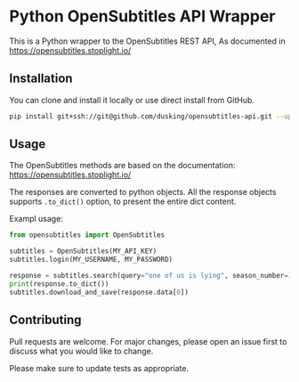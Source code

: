 # Python OpenSubtitles API Wrapper

This is a Python wrapper to the OpenSubtitles REST API,
As documented in https://opensubtitles.stoplight.io/

## Installation

You can clone and install it locally or use direct install from GitHub.

```bash
pip install git+ssh://git@github.com/dusking/opensubtitles-api.git --upgrade
```

## Usage

The OpenSubtitles methods are based on the documentation: https://opensubtitles.stoplight.io/

The responses are converted to python objects. All the response objects supports `.to_dict()` option,
to present the entire dict content.

Exampl usage:
```python
from opensubtitles import OpenSubtitles

subtitles = OpenSubtitles(MY_API_KEY)
subtitles.login(MY_USERNAME, MY_PASSWORD)

response = subtitles.search(query="one of us is lying", season_number=1, episode_number=1, languages="en")
print(response.to_dict())
subtitles.download_and_save(response.data[0])
```

## Contributing
Pull requests are welcome. For major changes, please open an issue first to discuss what you would like to change.

Please make sure to update tests as appropriate.
